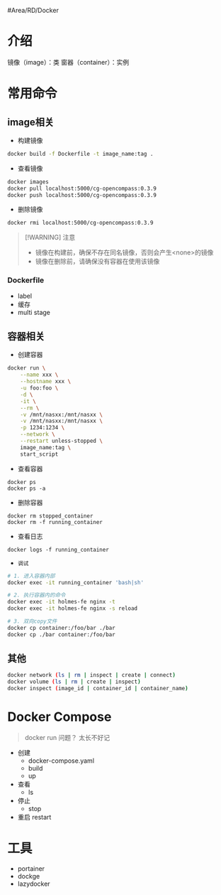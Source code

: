 #Area/RD/Docker 
# 介绍

镜像（image）：类
窗器（container）：实例

# 常用命令

## image相关

- 构建镜像
```bash
docker build -f Dockerfile -t image_name:tag .
```
- 查看镜像
```bash
docker images
docker pull localhost:5000/cg-opencompass:0.3.9
docker push localhost:5000/cg-opencompass:0.3.9
```
- 删除镜像
```bash
docker rmi localhost:5000/cg-opencompass:0.3.9
```

> [!WARNING] 注意
> - 镜像在构建前，确保不存在同名镜像，否则会产生\<none\>的镜像
> - 镜像在删除前，请确保没有容器在使用该镜像
### Dockerfile

- label
- 缓存
- multi stage

## 容器相关

- 创建容器
```bash
docker run \
	--name xxx \
	--hostname xxx \
	-u foo:foo \
	-d \
	-it \
	--rm \
	-v /mnt/nasxx:/mnt/nasxx \
	-v /mnt/nasxx:/mnt/nasxx \
	-p 1234:1234 \
	--network \
	--restart unless-stopped \
	image_name:tag \
	start_script
```
- 查看容器
```
docker ps
docker ps -a
```
- 删除容器
```
docker rm stopped_container
docker rm -f running_container
```
- 查看日志
```
docker logs -f running_container
```
- `调试`
```bash
# 1. 进入容器内部
docker exec -it running_container 'bash|sh'

# 2. 执行容器内的命令
docker exec -it holmes-fe nginx -t
docker exec -it holmes-fe nginx -s reload

# 3. 双向copy文件
docker cp container:/foo/bar ./bar
docker cp ./bar container:/foo/bar
```

## 其他

```bash
docker network (ls | rm | inspect | create | connect)
docker volume (ls | rm | create | inspect)
docker inspect (image_id | container_id | container_name)
```
# Docker Compose

> docker run 问题？
> 太长不好记

- 创建
	- docker-compose.yaml
	- build
	- up
- 查看
	- ls
- 停止
	- stop
- 重启 restart
# 工具

- portainer
- dockge
- lazydocker